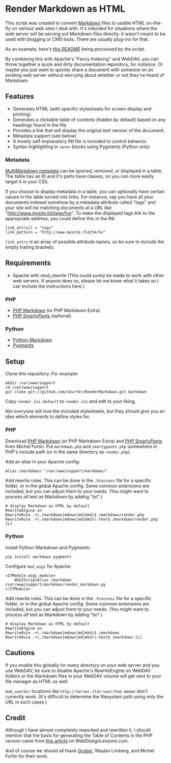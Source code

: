 # Render Markdown as HTML #

This script was created to convert [Markdown][md] files to usable HTML on-the-fly on various web sites I deal with. It's intended for situations where the web server will be serving out Markdown files directly. It wasn't meant to be used with blogging or CMS tools. There are usually plug-ins for that.

As an example, here's [this README][readme] being processed by the script.

By combining this with Apache's "Fancy Indexing" and WebDAV, you can throw together a quick and dirty documentation repository, for instance. Or maybe you just want to quickly share a document with someone on an existing web server without worrying about whether or not they've heard of Markdown.

## Features ##

  * Generates HTML (with specific stylesheets for screen display and printing).
  * Generates a clickable table of contents (hidden by default) based on any headings found in the file.
  * Provides a link that will display the original text version of the document.
  * Metadata support (see below)
  * A mostly self-explanatory INI file is included to control behavior.
  * Syntax highlighting in `<pre>` blocks using Pygments (Python only)

### Metadata ###

[MultiMarkdown metadata][mmd] can be ignored, removed, or displayed in a table. The table has an ID and it's parts have classes, so you can more easily target it in your CSS.

If you choose to display metadata in a table, you can optionally have certain values in the table turned into links. For instance, say you have all your documents indexed somehow by a metadata attribute called "tags" and your site will list matching documents at a URL like "http://www.mysite.tld/tags/foo". To make the displayed tags link to the appropriate address, you could define this in the INI:

    link_attrs[] = "tags"
    link_pattern = "http://www.mysite.tld/%k/%v"

`link_attrs` is an array of possible attribute names, so be sure to include the empty trailing brackets.

## Requirements ##

  * Apache with mod_rewrite (This could surely be made to work with other web servers. If anyone does so, please let me know what it takes so I can include the instructions here.)

### PHP ###

  * [PHP Markdown][phpmd] (or PHP Markdown Extra)
  * [PHP SmartyPants][phpsp] (optional)

### Python ###

  * [Python-Markdown][pymd]
  * [Pygments][pyg]

## Setup ##

Clone this repository. For example:

    mkdir /var/www/support
    cd /var/www/support
    git clone git://github.com/skurfer/RenderMarkdown.git markdown

Copy `render.ini.default` to `render.ini` and edit to your liking.

Not everyone will love the included stylesheets, but they should give you an idea which elements to define styles for.

### PHP ###

Download [PHP Markdown][phpmd] (or PHP Markdown Extra) and [PHP SmartyPants][phpsp] from Michel Fortin. Put `markdown.php` and `smartypants.php` somewhere in PHP's include path (or in the same directory as `render.php`).

Add an alias in your Apache config:

    Alias /markdown/ "/var/www/support/markdown/"

Add rewrite rules. This can be done in the `.htaccess` file for a specific folder, or in the global Apache config. Some common extensions are included, but you can adjust them to your needs. (You might want to process *all* text as Markdown by adding "txt".)

    # display Markdown as HTML by default
    RewriteEngine on
    RewriteRule .+\.(markdown|mdown|md|mkd)$ /markdown/render.php
    RewriteRule .+\.(markdown|mdown|md|mkd)\-text$ /markdown/render.php [L]

### Python ###

Install Python-Markdown and Pygments:

    pip install markdown pygments

Configure `mod_wsgi` for Apache:

    <IfModule wsgi_module>
        WSGIScriptAlias /markdown /var/www/support/markdown/render_markdown.py
    </IfModule>

Add rewrite rules. This can be done in the `.htaccess` file for a specific folder, or in the global Apache config. Some common extensions are included, but you can adjust them to your needs. (You might want to process *all* text as Markdown by adding "txt".)

    # display Markdown as HTML by default
    RewriteEngine on
    RewriteRule .+\.(markdown|mdown|md|mkd)$ /markdown
    RewriteRule .+\.(markdown|mdown|md|mkd)\-text$ /markdown [L]

## Cautions ##

If you enable this globally for every directory on your web server and you use WebDAV, be sure to disable Apache's RewriteEngine on WebDAV folders or the Markdown files in your WebDAV volume will get sent to your file manager as HTML as well.

`mod_userdir` locations like `http://server.tld/~user/Foo.mdown` don't currently work. (It's difficult to determine the filesystem path using only the URL in such cases.)

## Credit ##

Although I have almost completely reworked and rewritten it, I should mention that the basis for generating the Table of Contents in the PHP version came from [this article][toc] on WebDesignLessons.com.

And of course we should all thank [Gruber][df], Waylan Limberg, and Michel Fortin for their work.

[md]:     http://daringfireball.net/projects/markdown/
[mmd]:    https://github.com/fletcher/MultiMarkdown/wiki/MultiMarkdown-Syntax-Guide
[readme]: http://projects.skurfer.com/Example.mdown
[phpmd]:  http://michelf.com/projects/php-markdown/
[phpsp]:  http://michelf.com/projects/php-smartypants/
[pymd]:   http://packages.python.org/Markdown/
[pyg]:    http://pygments.org/
[toc]:    http://www.webdesignlessons.com/creating-a-table-of-contents-generator-in-php/
[df]:     http://daringfireball.net/
